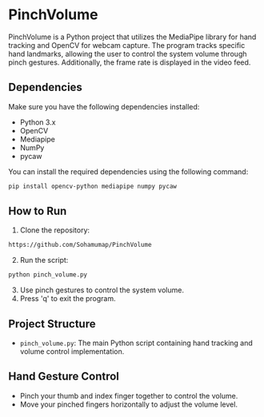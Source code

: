 # PinchVolume

PinchVolume is a Python project that utilizes the MediaPipe library for hand tracking and OpenCV for webcam capture. The program tracks specific hand landmarks, allowing the user to control the system volume through pinch gestures. Additionally, the frame rate is displayed in the video feed.

## Dependencies

Make sure you have the following dependencies installed:

- Python 3.x
- OpenCV
- Mediapipe
- NumPy
- pycaw

You can install the required dependencies using the following command:

```bash
pip install opencv-python mediapipe numpy pycaw
```

## How to Run

1. Clone the repository:

```bash
https://github.com/Sohamumap/PinchVolume

```

2. Run the script:

```bash
python pinch_volume.py
```

3. Use pinch gestures to control the system volume.
4. Press 'q' to exit the program.

## Project Structure

- `pinch_volume.py`: The main Python script containing hand tracking and volume control implementation.

## Hand Gesture Control

- Pinch your thumb and index finger together to control the volume.
- Move your pinched fingers horizontally to adjust the volume level.

